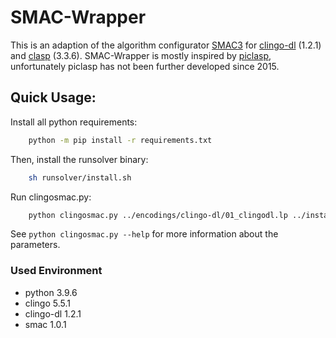 # SMAC-Wrapper
This is an adaption of the algorithm configurator [SMAC3](https://github.com/automl/SMAC3) for [clingo-dl](https://potassco.org/labs/clingodl/) (1.2.1) and [clasp](https://potassco.org/) (3.3.6).
SMAC-Wrapper is mostly inspired by [piclasp](https://www.cs.uni-potsdam.de/wv/piclasp/), unfortunately piclasp has not been further developed since 2015.

## Quick Usage:

Install all python requirements:
```bash
    python -m pip install -r requirements.txt
```

Then, install the runsolver binary:
```bash
    sh runsolver/install.sh
```

Run clingosmac.py:
```bash
    python clingosmac.py ../encodings/clingo-dl/01_clingodl.lp ../instances/instances_simple.txt ../instances/instances_simple.txt -o runtime -c 30 -w 600 -r 2
```
See `python clingosmac.py --help` for more information about the parameters.


### Used Environment
* python 3.9.6
* clingo 5.5.1
* clingo-dl 1.2.1
* smac 1.0.1






 